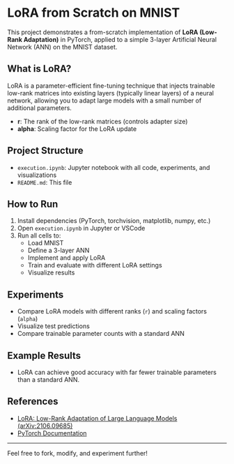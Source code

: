 # LoRA from Scratch on MNIST

This project demonstrates a from-scratch implementation of **LoRA (Low-Rank Adaptation)** in PyTorch, applied to a simple 3-layer Artificial Neural Network (ANN) on the MNIST dataset.

## What is LoRA?
LoRA is a parameter-efficient fine-tuning technique that injects trainable low-rank matrices into existing layers (typically linear layers) of a neural network, allowing you to adapt large models with a small number of additional parameters.

- **r**: The rank of the low-rank matrices (controls adapter size)
- **alpha**: Scaling factor for the LoRA update

## Project Structure
- `execution.ipynb`: Jupyter notebook with all code, experiments, and visualizations
- `README.md`: This file

## How to Run
1. Install dependencies (PyTorch, torchvision, matplotlib, numpy, etc.)
2. Open `execution.ipynb` in Jupyter or VSCode
3. Run all cells to:
    - Load MNIST
    - Define a 3-layer ANN
    - Implement and apply LoRA
    - Train and evaluate with different LoRA settings
    - Visualize results

## Experiments
- Compare LoRA models with different ranks (`r`) and scaling factors (`alpha`)
- Visualize test predictions
- Compare trainable parameter counts with a standard ANN

## Example Results
- LoRA can achieve good accuracy with far fewer trainable parameters than a standard ANN.

## References
- [LoRA: Low-Rank Adaptation of Large Language Models (arXiv:2106.09685)](https://arxiv.org/abs/2106.09685)
- [PyTorch Documentation](https://pytorch.org/)

---
Feel free to fork, modify, and experiment further! 